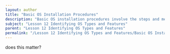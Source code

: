 ```yaml
---
layout: author
title: "Basic OS Installation Procedures"
description: "Basic OS installation procedures involve the steps and methodologies for successfully installing an operating system on a computer. This includes preparing the installation media, configuring BIOS or UEFI settings, partitioning the hard drive, selecting the appropriate installation options, and completing the installation process. Understanding these procedures is essential for ensuring that the OS is installed correctly and operates efficiently on the hardware."
subject: "Lesson 12 Identifying OS Types and Features"
parent: "Lesson 12 Identifying OS Types and Features"
permalink: "/Lesson 12 Identifying OS Types and Features/Basic OS Installation Procedures/"
---
```


does this matter?
